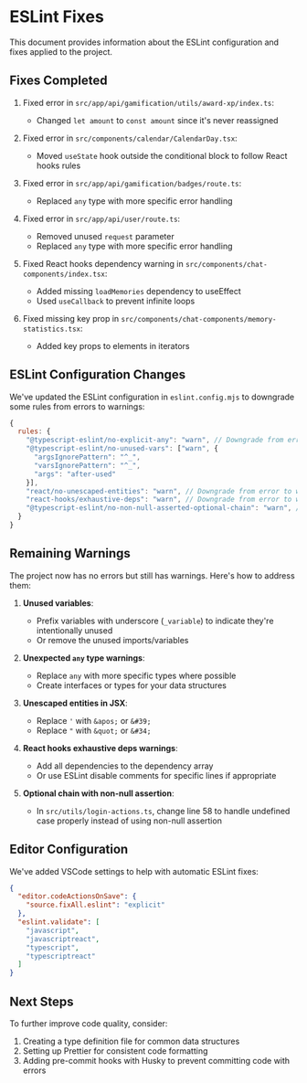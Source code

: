 # ESLint Fixes

This document provides information about the ESLint configuration and fixes applied to the project.

## Fixes Completed

1. Fixed error in `src/app/api/gamification/utils/award-xp/index.ts`:

   - Changed `let amount` to `const amount` since it's never reassigned

2. Fixed error in `src/components/calendar/CalendarDay.tsx`:

   - Moved `useState` hook outside the conditional block to follow React hooks rules

3. Fixed error in `src/app/api/gamification/badges/route.ts`:

   - Replaced `any` type with more specific error handling

4. Fixed error in `src/app/api/user/route.ts`:

   - Removed unused `request` parameter
   - Replaced `any` type with more specific error handling

5. Fixed React hooks dependency warning in `src/components/chat-components/index.tsx`:

   - Added missing `loadMemories` dependency to useEffect
   - Used `useCallback` to prevent infinite loops

6. Fixed missing key prop in `src/components/chat-components/memory-statistics.tsx`:
   - Added key props to elements in iterators

## ESLint Configuration Changes

We've updated the ESLint configuration in `eslint.config.mjs` to downgrade some rules from errors to warnings:

```javascript
{
  rules: {
    "@typescript-eslint/no-explicit-any": "warn", // Downgrade from error to warning
    "@typescript-eslint/no-unused-vars": ["warn", {
      "argsIgnorePattern": "^_",
      "varsIgnorePattern": "^_",
      "args": "after-used"
    }],
    "react/no-unescaped-entities": "warn", // Downgrade from error to warning
    "react-hooks/exhaustive-deps": "warn", // Downgrade from error to warning
    "@typescript-eslint/no-non-null-asserted-optional-chain": "warn", // Downgrade from error to warning
  }
}
```

## Remaining Warnings

The project now has no errors but still has warnings. Here's how to address them:

1. **Unused variables**:

   - Prefix variables with underscore (`_variable`) to indicate they're intentionally unused
   - Or remove the unused imports/variables

2. **Unexpected `any` type warnings**:

   - Replace `any` with more specific types where possible
   - Create interfaces or types for your data structures

3. **Unescaped entities in JSX**:

   - Replace `'` with `&apos;` or `&#39;`
   - Replace `"` with `&quot;` or `&#34;`

4. **React hooks exhaustive deps warnings**:

   - Add all dependencies to the dependency array
   - Or use ESLint disable comments for specific lines if appropriate

5. **Optional chain with non-null assertion**:
   - In `src/utils/login-actions.ts`, change line 58 to handle undefined case properly instead of using non-null assertion

## Editor Configuration

We've added VSCode settings to help with automatic ESLint fixes:

```json
{
  "editor.codeActionsOnSave": {
    "source.fixAll.eslint": "explicit"
  },
  "eslint.validate": [
    "javascript",
    "javascriptreact",
    "typescript",
    "typescriptreact"
  ]
}
```

## Next Steps

To further improve code quality, consider:

1. Creating a type definition file for common data structures
2. Setting up Prettier for consistent code formatting
3. Adding pre-commit hooks with Husky to prevent committing code with errors
